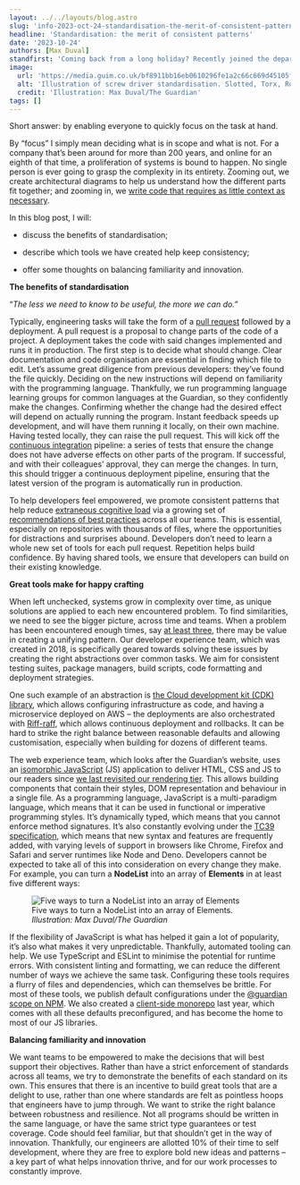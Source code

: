 ```yaml
---
layout: ../../layouts/blog.astro
slug: 'info-2023-oct-24-standardisation-the-merit-of-consistent-patterns'
headline: 'Standardisation: the merit of consistent patterns'
date: '2023-10-24'
authors: [Max Duval]
standfirst: 'Coming back from a long holiday? Recently joined the department? Collaborating on a complex, cross-team problem that spans different tech stacks and programming languages? At one point, we’re all going to find ourselves in one of these situations. So how can we ensure that no one feels overwhelmed or unable to make meaningful contributions?'
image:
  url: 'https://media.guim.co.uk/bf8911bb16eb0610296fe1a2c66c669d45105f9e/1_0_7498_4500/7498.jpg'
  alt: 'Illustration of screw driver standardisation. Slotted, Torx, Robertson and Phillips.'
  credit: 'Illustration: Max Duval/The Guardian'
tags: []
---
```


Short answer: by enabling everyone to quickly focus on the task at hand.

By “focus” I simply mean deciding what is in scope and what is not. For a company that’s been around for more than 200 years, and online for an eighth of that time, a proliferation of systems is bound to happen. No single person is ever going to grasp the complexity in its entirety. Zooming out, we create architectural diagrams to help us understand how the different parts fit together; and zooming in, we [write code that requires as little context as necessary](https://github.com/guardian/recommendations/blob/main/coding-with-empathy.md).

In this blog post, I will:

*   discuss the benefits of standardisation;
    
*   describe which tools we have created help keep consistency;
    
*   offer some thoughts on balancing familiarity and innovation.

**The benefits of standardisation**

“_The less we need to know to be useful, the more we can do.”_

Typically, engineering tasks will take the form of a [pull request](https://docs.github.com/en/pull-requests/collaborating-with-pull-requests/proposing-changes-to-your-work-with-pull-requests/about-pull-requests) followed by a deployment. A pull request is a proposal to change parts of the code of a project. A deployment takes the code with said changes implemented and runs it in production. The first step is to decide what should change. Clear documentation and code organisation are essential in finding which file to edit. Let’s assume great diligence from previous developers: they’ve found the file quickly. Deciding on the new instructions will depend on familiarity with the programming language. Thankfully, we run programming language learning groups for common languages at the Guardian, so they confidently make the changes. Confirming whether the change had the desired effect will depend on actually running the program. Instant feedback speeds up development, and will have them running it locally, on their own machine. Having tested locally, they can raise the pull request. This will kick off the [continuous integration](https://en.wikipedia.org/wiki/Continuous_integration) pipeline: a series of tests that ensure the change does not have adverse effects on other parts of the program. If successful, and with their colleagues’ approval, they can merge the changes. In turn, this should trigger a continuous deployment pipeline, ensuring that the latest version of the program is automatically run in production.

To help developers feel empowered, we promote consistent patterns that help reduce [extraneous cognitive load](https://en.wikipedia.org/wiki/Cognitive_load#Extraneous) via a growing set of [recommendations of best practices](https://github.com/guardian/recommendations/blob/main/best-practices.md) across all our teams. This is essential, especially on repositories with thousands of files, where the opportunities for distractions and surprises abound. Developers don’t need to learn a whole new set of tools for each pull request. Repetition helps build confidence. By having shared tools, we ensure that developers can build on their existing knowledge.

**Great tools make for happy crafting**

When left unchecked, systems grow in complexity over time, as unique solutions are applied to each new encountered problem. To find similarities, we need to see the bigger picture, across time and teams. When a problem has been encountered enough times, say [at least three](https://en.wikipedia.org/wiki/Rule_of_three_\(computer_programming\)), there may be value in creating a unifying pattern. Our developer experience team, which was created in 2018, is specifically geared towards solving these issues by creating the right abstractions over common tasks. We aim for consistent testing suites, package managers, build scripts, code formatting and deployment strategies.

One such example of an abstraction is [the Cloud development kit (CDK) library](https://guardian.github.io/cdk/), which allows configuring infrastructure as code, and having a microservice deployed on AWS – the deployments are also orchestrated with [Riff-raff](https://github.com/guardian/riff-raff), which allows continuous deployment and rollbacks. It can be hard to strike the right balance between reasonable defaults and allowing customisation, especially when building for dozens of different teams.

The web experience team, which looks after the Guardian’s website, uses an [isomorphic JavaScript](https://en.wikipedia.org/wiki/Isomorphic_JavaScript) (JS) application to deliver HTML, CSS and JS to our readers since [we last revisited our rendering tier](https://www.theguardian.com/info/2019/apr/04/revisiting-the-rendering-tier). This allows building components that contain their styles, DOM representation and behaviour in a single file. As a programming language, JavaScript is a multi-paradigm language, which means that it can be used in functional or imperative programming styles. It’s dynamically typed, which means that you cannot enforce method signatures. It’s also constantly evolving under the [TC39 specification](https://tc39.es/), which means that new syntax and features are frequently added, with varying levels of support in browsers like Chrome, Firefox and Safari and server runtimes like Node and Deno. Developers cannot be expected to take all of this into consideration on every change they make. For example, you can turn a **NodeList** into an array of **Elements** in at least five different ways:


   <figure>
   <img alt="Five ways to turn a NodeList into an array of Elements" src="https://i.guim.co.uk/img/media/b57dfebae93abd7714b717eeae022e8db7aed119/0_149_2588_1215/master/2588.jpg?width=620&quality=45&auto=format&fit=max&dpr=2&s=3b078e2e446e47cf0d3a2e8f4fcf6d5c" loading="lazy" />
   <figcaption>
     Five ways to turn a NodeList into an array of Elements.
    <i>Illustration: Max Duval/The Guardian</i>
    </figcaption>
    </figure>

If the flexibility of JavaScript is what has helped it gain a lot of popularity, it’s also what makes it very unpredictable. Thankfully, automated tooling can help. We use TypeScript and ESLint to minimise the potential for runtime errors. With consistent linting and formatting, we can reduce the different number of ways we achieve the same task. Configuring these tools requires a flurry of files and dependencies, which can themselves be brittle. For most of these tools, we publish default configurations under the [@guardian scope on NPM](https://www.npmjs.com/search?q=%40guardian). We also created a [client-side monorepo](https://github.com/guardian/csnx/) last year, which comes with all these defaults preconfigured, and has become the home to most of our JS libraries.

**Balancing familiarity and innovation**

We want teams to be empowered to make the decisions that will best support their objectives. Rather than have a strict enforcement of standards across all teams, we try to demonstrate the benefits of each standard on its own. This ensures that there is an incentive to build great tools that are a delight to use, rather than one where standards are felt as pointless hoops that engineers have to jump through. We want to strike the right balance between robustness and resilience. Not all programs should be written in the same language, or have the same strict type guarantees or test coverage. Code should feel familiar, but that shouldn’t get in the way of innovation. Thankfully, our engineers are allotted 10% of their time to self development, where they are free to explore bold new ideas and patterns – a key part of what helps innovation thrive, and for our work processes to constantly improve.

